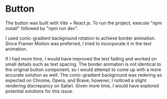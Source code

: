 # Button

The button was built with Vite + React.js. To run the project, execute "npm install" followed by "npm run dev".

I used conic-gradient background rotation to achieve border animation. 
Since Framer Motion was preferred, I tried to incorporate it in the text animation.

If I had more time, I would have improved the text fading and worked on small details such as text spacing. The border animation is not identical to the original button component, so I would attempt to come up with a more accurate solution as well. 
The conic-gradient background was redering as expected on Chrome, Opera, and Brave; however, I noticed a slight rendering discrepancy on Safari. Given more time, I would have explored potential solutions for this issue.
